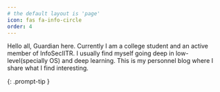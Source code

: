 ```yaml
---
# the default layout is 'page'
icon: fas fa-info-circle
order: 4
---
```


Hello all, Guardian here. Currently I am a college student and an active member of InfoSecIITR. I usually find myself going deep in low-level(specially OS) and deep learning.
This is my personnel blog where I share what I find interesting. 

{: .prompt-tip }
